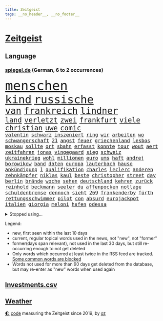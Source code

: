 ```yaml
---
title: Zeitgeist
tags: __no_header__, __no_footer__
---
```


# [Zeitgeist](https://oliz.io/zeitgeist/)

## Language

<h3><a href="https://www.spiegel.de" target="_blank">spiegel.de</a> (German, 6 to 2 occurrences)</h3>
<p style="font-family:monospace">
<span style="font-size:32pt"><a href="news_links.html#menschen" class="current">menschen</a></span>
<br>
<span style="font-size:27pt"><a href="news_links.html#kind" class="current">kind</a></span>
<span style="font-size:27pt"><a href="news_links.html#russische" class="current">russische</a></span>
<br>
<span style="font-size:22pt"><a href="news_links.html#van" class="current">van</a></span>
<span style="font-size:22pt"><a href="news_links.html#frankreich" class="current">frankreich</a></span>
<span style="font-size:22pt"><a href="news_links.html#lindner" class="current">lindner</a></span>
<br>
<span style="font-size:17pt"><a href="news_links.html#land" class="current">land</a></span>
<span style="font-size:17pt"><a href="news_links.html#verletzt" class="current">verletzt</a></span>
<span style="font-size:17pt"><a href="news_links.html#zwei" class="current">zwei</a></span>
<span style="font-size:17pt"><a href="news_links.html#frankfurt" class="current">frankfurt</a></span>
<span style="font-size:17pt"><a href="news_links.html#viele" class="current">viele</a></span>
<span style="font-size:17pt"><a href="news_links.html#christian" class="current">christian</a></span>
<span style="font-size:17pt"><a href="news_links.html#uwe" class="current">uwe</a></span>
<span style="font-size:17pt"><a href="news_links.html#comic" class="current">comic</a></span>
<br>
<span style="font-size:12pt"><a href="news_links.html#valentin" class="current">valentin</a></span>
<span style="font-size:12pt"><a href="news_links.html#schwarz" class="current">schwarz</a></span>
<span style="font-size:12pt"><a href="news_links.html#inszeniert" class="current">inszeniert</a></span>
<span style="font-size:12pt"><a href="news_links.html#ring" class="current">ring</a></span>
<span style="font-size:12pt"><a href="news_links.html#wir" class="current">wir</a></span>
<span style="font-size:12pt"><a href="news_links.html#arbeiten" class="current">arbeiten</a></span>
<span style="font-size:12pt"><a href="news_links.html#wo" class="current">wo</a></span>
<span style="font-size:12pt"><a href="news_links.html#schwangerschaft" class="current">schwangerschaft</a></span>
<span style="font-size:12pt"><a href="news_links.html#21" class="current">21</a></span>
<span style="font-size:12pt"><a href="news_links.html#angst" class="current">angst</a></span>
<span style="font-size:12pt"><a href="news_links.html#feuer" class="current">feuer</a></span>
<span style="font-size:12pt"><a href="news_links.html#griechenland" class="current">griechenland</a></span>
<span style="font-size:12pt"><a href="news_links.html#lesbos" class="current">lesbos</a></span>
<span style="font-size:12pt"><a href="news_links.html#moskau" class="current">moskau</a></span>
<span style="font-size:12pt"><a href="news_links.html#sollte" class="current">sollte</a></span>
<span style="font-size:12pt"><a href="news_links.html#ort" class="current">ort</a></span>
<span style="font-size:12pt"><a href="news_links.html#sbahn" class="current">sbahn</a></span>
<span style="font-size:12pt"><a href="news_links.html#erfasst" class="current">erfasst</a></span>
<span style="font-size:12pt"><a href="news_links.html#konnte" class="current">konnte</a></span>
<span style="font-size:12pt"><a href="news_links.html#tour" class="current">tour</a></span>
<span style="font-size:12pt"><a href="news_links.html#wout" class="current">wout</a></span>
<span style="font-size:12pt"><a href="news_links.html#aert" class="current">aert</a></span>
<span style="font-size:12pt"><a href="news_links.html#zeitfahren" class="current">zeitfahren</a></span>
<span style="font-size:12pt"><a href="news_links.html#jonas" class="current">jonas</a></span>
<span style="font-size:12pt"><a href="news_links.html#vingegaard" class="new">vingegaard</a></span>
<span style="font-size:12pt"><a href="news_links.html#sieg" class="current">sieg</a></span>
<span style="font-size:12pt"><a href="news_links.html#schweiz" class="current">schweiz</a></span>
<span style="font-size:12pt"><a href="news_links.html#ukrainekrieg" class="current">ukrainekrieg</a></span>
<span style="font-size:12pt"><a href="news_links.html#wohl" class="current">wohl</a></span>
<span style="font-size:12pt"><a href="news_links.html#millionen" class="current">millionen</a></span>
<span style="font-size:12pt"><a href="news_links.html#euro" class="current">euro</a></span>
<span style="font-size:12pt"><a href="news_links.html#ums" class="current">ums</a></span>
<span style="font-size:12pt"><a href="news_links.html#haft" class="current">haft</a></span>
<span style="font-size:12pt"><a href="news_links.html#andrej" class="current">andrej</a></span>
<span style="font-size:12pt"><a href="news_links.html#borowikow" class="new">borowikow</a></span>
<span style="font-size:12pt"><a href="news_links.html#band" class="current">band</a></span>
<span style="font-size:12pt"><a href="news_links.html#daten" class="current">daten</a></span>
<span style="font-size:12pt"><a href="news_links.html#europa" class="current">europa</a></span>
<span style="font-size:12pt"><a href="news_links.html#lauterbach" class="current">lauterbach</a></span>
<span style="font-size:12pt"><a href="news_links.html#hause" class="current">hause</a></span>
<span style="font-size:12pt"><a href="news_links.html#ankündigung" class="current">ankündigung</a></span>
<span style="font-size:12pt"><a href="news_links.html#1" class="current">1</a></span>
<span style="font-size:12pt"><a href="news_links.html#qualifikation" class="current">qualifikation</a></span>
<span style="font-size:12pt"><a href="news_links.html#charles" class="current">charles</a></span>
<span style="font-size:12pt"><a href="news_links.html#leclerc" class="current">leclerc</a></span>
<span style="font-size:12pt"><a href="news_links.html#anderen" class="current">anderen</a></span>
<span style="font-size:12pt"><a href="news_links.html#zehnkämpfer" class="new">zehnkämpfer</a></span>
<span style="font-size:12pt"><a href="news_links.html#niklas" class="current">niklas</a></span>
<span style="font-size:12pt"><a href="news_links.html#kaul" class="current">kaul</a></span>
<span style="font-size:12pt"><a href="news_links.html#beste" class="current">beste</a></span>
<span style="font-size:12pt"><a href="news_links.html#christopher" class="current">christopher</a></span>
<span style="font-size:12pt"><a href="news_links.html#street" class="current">street</a></span>
<span style="font-size:12pt"><a href="news_links.html#day" class="current">day</a></span>
<span style="font-size:12pt"><a href="news_links.html#berlin" class="current">berlin</a></span>
<span style="font-size:12pt"><a href="news_links.html#brände" class="current">brände</a></span>
<span style="font-size:12pt"><a href="news_links.html#woche" class="current">woche</a></span>
<span style="font-size:12pt"><a href="news_links.html#sehen" class="current">sehen</a></span>
<span style="font-size:12pt"><a href="news_links.html#deutschland" class="current">deutschland</a></span>
<span style="font-size:12pt"><a href="news_links.html#kehren" class="current">kehren</a></span>
<span style="font-size:12pt"><a href="news_links.html#zurück" class="current">zurück</a></span>
<span style="font-size:12pt"><a href="news_links.html#reinhold" class="current">reinhold</a></span>
<span style="font-size:12pt"><a href="news_links.html#beckmann" class="current">beckmann</a></span>
<span style="font-size:12pt"><a href="news_links.html#seeler" class="new">seeler</a></span>
<span style="font-size:12pt"><a href="news_links.html#du" class="current">du</a></span>
<span style="font-size:12pt"><a href="news_links.html#affenpocken" class="current">affenpocken</a></span>
<span style="font-size:12pt"><a href="news_links.html#notlage" class="new">notlage</a></span>
<span style="font-size:12pt"><a href="news_links.html#schuldenbremse" class="current">schuldenbremse</a></span>
<span style="font-size:12pt"><a href="news_links.html#dennoch" class="current">dennoch</a></span>
<span style="font-size:12pt"><a href="news_links.html#sieht" class="current">sieht</a></span>
<span style="font-size:12pt"><a href="news_links.html#269" class="new">269</a></span>
<span style="font-size:12pt"><a href="news_links.html#frankenderby" class="new">frankenderby</a></span>
<span style="font-size:12pt"><a href="news_links.html#fürth" class="current">fürth</a></span>
<span style="font-size:12pt"><a href="news_links.html#rettungsschwimmer" class="new">rettungsschwimmer</a></span>
<span style="font-size:12pt"><a href="news_links.html#pilot" class="current">pilot</a></span>
<span style="font-size:12pt"><a href="news_links.html#con" class="new">con</a></span>
<span style="font-size:12pt"><a href="news_links.html#absurd" class="new">absurd</a></span>
<span style="font-size:12pt"><a href="news_links.html#eurojackpot" class="new">eurojackpot</a></span>
<span style="font-size:12pt"><a href="news_links.html#italien" class="current">italien</a></span>
<span style="font-size:12pt"><a href="news_links.html#giorgia" class="new">giorgia</a></span>
<span style="font-size:12pt"><a href="news_links.html#meloni" class="new">meloni</a></span>
<span style="font-size:12pt"><a href="news_links.html#hafen" class="current">hafen</a></span>
<span style="font-size:12pt"><a href="news_links.html#odessa" class="current">odessa</a></span>
</p>
<details>
<summary>Stopped using...</summary>
<p class="former" style="font-size:12pt">
buch(639) briten(638) einwohner(638) gerechtigkeit(638) punkte(638) untersuchungen(638) verschoben(638) beschimpft(637) erstaunlich(637) reich(637) scheidet(637) verstorbenen(637) aufmerksamkeit(636) blickt(636) hubschrauber(636) korruption(636) mag(636) nazis(636) anspruch(635) dienen(635) eindruck(635) insekten(635) klein(635) klingbeil(635) lars(635) spdpolitikerin(635) tempo(635) unternehmer(635) zuschauer(635) anwalt(634) argumente(634) ehren(634) klaren(634) reformen(634) südkorea(634) verschwunden(634) alexej(633) arbeiter(633) gemeinden(633) grenzen(633) kardinal(633) kochen(633) monatelang(633) vorsitzenden(633) übergriffe(633) anerkennung(632) bayer(632) hinnehmen(632) nawalny(632) unserer(632) warnte(632) ermitteln(631) kanzlerin(631) kapitän(631) unterricht(631) unterschiede(631) verlierer(631) awards(630) debakel(630) drohungen(630) flick(630) hans(630) hansi(630) historisch(630) kieler(630) mathias(630) pariser(630) rat(630) spieltag(630) verpassen(630) werder(630) ökonom(630) anschließend(629) bernd(629) brexit(629) islamistischen(629) netanyahu(629) null(629) reform(629) standen(629) stoppte(629) sächsischen(629) vereinigten(629) vergessen(629) 31(628) beziehungen(628) coronaausbruch(628) demokraten(628) herzogin(628) machthaber(628) märchen(628) philipp(628) rechtsextremismus(628) smartphone(628) umstrittenes(628) warschau(628) anlass(627) blieben(627) breit(627) experte(627) getrennt(627) grünheide(627) hubertus(627) mancherorts(627) michelle(627) nahezu(627) stellten(627) bitcoin(626) desaster(626) freie(626) heimlich(626) post(626) trauen(626) zuversichtlich(626) bremer(625) coronaerkrankung(625) größer(625) höheren(625) spekuliert(625) kryptowährung(624) lernt(624) aufnahme(623) coronabeschränkungen(623) frust(623) philip(623) vierten(623) zverev(623) alarmiert(622) dürfe(622) fit(622) herrschen(622) verteidigen(622) 1000(621) bundestrainer(621) opfers(621) pünktlich(621) rassistischen(621) versuchte(621) besondere(620) debatten(620) entscheidenden(620) erkrankung(620) verdächtigt(620) schaffte(619) abgebrochen(618) alice(618) fakten(618) fortgesetzt(618) mieten(618) sozialdemokraten(618) gefangene(617) küstenwache(617) provokation(617) status(617) wende(617) auftritte(616) negativen(616) nordkorea(616) schnitt(616) un(616) arabischen(615) solange(615) varianten(615) wirtschaftliche(615) aufstellen(614) einreise(614) frisch(614) heftiger(614) le(614) dar(613) erfüllen(613) immerhin(613) motor(613) republik(613) skeptisch(613) gefälschte(612) haaland(612) tiefen(612) karin(611) kunstwerk(611) verwickelt(611) migration(610) eingeleitet(609) erfolgreichsten(609) familienberater(609) münster(609) orten(609) aufgetaucht(608) iphone(608) cduchef(607) parallelen(607) schneider(607) unzufrieden(607) whatsapp(607) empfehlung(605) folter(605) gefühl(605) erweist(604) songs(604) hackerangriff(603) justin(603) kindheit(603) popstar(603) sprachen(603) wirbel(603) halbe(602) stimmten(602) teilt(602) journalist(601) schützt(600) 2012(599) 36(599) sinkende(597) grünenchefin(596) verpasste(594) staatlichen(592) 91(591) dorf(591) identität(591) massaker(591) normalerweise(588) flüchtete(587) mittelpunkt(587) entspannt(585) missbrauchs(582) ausgetragen(579) spacex(578) coronafolgen(577) härtere(576) hitler(574) mängel(573) entführt(570) rückte(569) last(564) 15jährige(557) woelki(557) bundestagsabgeordnete(554) mangelnde(546) variante(543) heimatland(534) geheimen(524) singen(516) sondersitzung(514) expräsidenten(513) unwahrscheinlich(510) verleumdung(509) rückgang(498) militärjunta(495) kleinstadt(494) großstädten(492) kryptowährungen(492) bischof(487) fluggesellschaft(487) strebt(474) politikern(472) konservative(471) strecken(469) erschoss(463) belgische(459) ermittlungsverfahren(458) zögern(452) gewalttat(442) rechnung(440) mindeststeuer(438) außenseiter(416) absolute(409) meilenstein(404) parlamentswahlen(399) vorsicht(393) 01(388) indigene(382) bennett(378) naftali(378) unterbinden(378) stehe(377) bergab(373) hollywoodstar(372) adac(371) partnerschaft(365) kolumnistin(359) eröffnen(358) grundsätzlich(358) verbunden(358) 72(356) britney(356) georgien(356) spears(356) kleinkinder(346) dauerte(345) 1994(343) voelchert(343) emiraten(339) vorliegen(339) oberbayern(338) kuriose(333) halfen(332) vizepräsidentin(330) moritz(326) stürme(325) rätselhafte(324) befürwortet(322) coronapause(322) atomwaffen(321) grand(319) längste(317) achtzigerjahren(315) verstecken(311) übertragen(311) erling(309) nouripour(309) omid(309) schlafen(306) kanadische(305) leib(305) zeitungsbericht(304) staatsbesuch(301) tränengas(301) milch(297) anhörung(296) award(296) staatsanwalt(296) investiert(295) prangert(293) rolling(293) stones(293) hoffmann(290) wiederholung(289) lka(287) boss(286) nfl(286) heimen(284) gesetzentwurf(283) autounfall(281) immobilie(281) südkoreas(280) augenhöhe(278) daniil(278) psychologie(277) überraschte(277) ajax(272) beratungen(271) celtics(269) sozialer(269) ruhestand(268) vermitteln(266) kongo(265) spezielle(265) alarmieren(264) wichtiges(263) lauter(260) osteuropa(260) kalkül(259) uskongress(259) eingefroren(258) erzeugerpreise(258) gesundes(258) grauen(255) asylbewerber(254) comedian(254) argumenten(252) magazin(251) damaligen(248) sprecherin(248) renaissance(247) geheimdienste(246) ampelparteien(245) aufpassen(245) engere(245) schülerin(245) verläuft(245) sterne(243) credit(242) hafenstadt(242) drogenhandel(241) kräftigen(241) meldungen(241) schränken(240) versuche(240) vorzugehen(240) fotografin(238) immobilienbesitzer(238) cheftrainer(237) gestört(237) tickt(237) milliardäre(236) nutzung(236) aufarbeiten(235) deniz(234) unterhändler(234) yücel(234) vorgesehen(233) gestiegene(231) kuss(231) trip(230) gemälde(229) viermal(227) wahr(227) qualität(226) wundern(225) quarterback(224) dutzenden(223) plattformen(223) robben(223) wachstumsprognose(223) wirklichkeit(222) gefährlichste(221) bundesparteitag(220) beratung(219) beeindruckt(218) verwüstung(218) einfacher(216) haag(215) thesen(215) oskar(214) motive(211) maßgeblich(210) 1995(208) einziger(208) erschütternd(208) wmteilnahme(208) mondes(207) senior(206) mittendrin(203) impfpässe(202) öffentlichrechtlichen(202) marina(200) staatsbürger(198) frühe(197) 65jähriger(196) alarmierend(196) beschränken(194) höhepunkt(194) nehammer(192) kanzlers(191) surfer(191) melbourne(190) persönlichkeit(190) ricarda(188) 68(187) bat(187) militärbündnis(187) 270(186) balkan(184) herausragenden(183) klauen(183) curry(182) sendungen(182) abstandsregeln(179) audi(179) kaczyński(179) geistig(177) 1996(176) eingegangen(176) exfrau(175) spätere(175) stefanie(175) dwd(174) erzbistum(174) play(174) rheinlandpfälzische(174) geplatzt(173) widersprechen(173) dreimalige(172) erweitert(172) petersburg(171) sankt(171) berichteten(170) bridge(170) frauenquote(170) stadtverwaltung(168) verbrechern(168) abgerissen(166) beyoncé(165) grünem(164) verschwendung(164) wehrdienst(164) maskentragen(163) unterscheiden(163) verschwindet(163) buhrufe(162) wagt(162) vergleichsweise(161) 57jährigen(160) erneuert(160) algerien(159) genozid(159) tunesien(158) texanischen(157) eindhoven(156) energiekonzerns(156) prorussischen(156) unionspolitiker(156) bewahren(155) pen(155) veto(155) report(154) handballer(153) washingtons(153) handelskrieg(152) natogeneralsekretär(152) unangemeldeten(152) bekanntgegeben(151) wahrnehmung(151) geiselnahme(150) herausgefunden(150) joggen(150) konsequent(150) schnitten(147) topform(147) hut(146) ruhen(146) verantwortlichen(146) aufhören(144) einlegen(144) nordseeküste(144) lächerlich(143) niederlegen(142) warme(142) kusel(141) klug(140) n(140) nizza(140) verzeichnen(140) drach(139) reemtsmaentführer(139) usbundesstaaten(139) kylian(138) mbappé(138) schülern(138) geistliche(137) abseits(136) jener(136) parlamentswahl(136) zensur(136) dissidenten(135) hörten(135) staatsanwälte(135) dreijährige(134) entscheidende(134) rené(134) schwanken(134) soziologin(134) vorkommen(134) asylsuchende(133) böhmermann(132) spdchef(132) ansprache(131) fehlern(131) nordkoreanische(131) benötigt(130) eingelegt(130) fragwürdigen(130) straßburg(130) bankkunden(129) drohender(129) errichtung(129) samt(129) leuten(128) problems(128) riechen(128) wirtschaftsweise(128) benötigten(127) kurt(127) verseucht(127) hagelt(126) verblüfft(126) bewegungen(125) insidern(125) beschäftigung(123) motiviert(122) nass(122) contest(121) eurovision(121) komiker(121) überarbeitet(121) kremlkritiker(120) sperre(120) boom(119) hall(119) sanktioniert(119) sbahnen(119) schwache(119) verschlimmert(119) öffnung(119) bevorstehende(117) lieferstopp(117) analysen(116) lebe(116) omikronsubtyp(116) rennställe(116) risse(116) sportart(115) regelmäßige(114) talfahrt(114) championsleaguefinale(113) eubeitritt(113) fighters(113) finanzmärkte(113) foo(113) nebenbei(113) olympiagold(113) eingetroffen(112) esc(112) darstellungen(111) gewerkschafter(111) jusochefin(111) staatssender(111) evakuierung(110) nordamerika(110) nukleare(110) pck(109) raffinerie(109) schwedt(109) teslawerk(109) zugriff(108) ölkonzern(108) blockade(106) freiwilligen(106) moldau(106) hauptdarsteller(105) kurse(105) modern(105) spritpreise(105) tanken(105) amtsverzicht(104) messerangriff(104) belgrad(103) speziellen(103) ausgang(102) geschäftsleute(102) tenniskarriere(102) mykolajiw(101) schul(101) tätig(101) weltmeisters(101) bankkonto(100) gasexporte(100) tennisturnier(100) co2emissionen(99) regenwald(99) unterhalten(99) abgeschoben(98) vorbeugen(98) ausgegeben(97) embargo(97) jünger(97) brillierte(96) großmacht(96) halbiert(96) petr(96) steigern(96) tvjournalistin(96) ansturm(95) aufkommt(95) besatzer(95) clanmilieu(95) drake(95) glaubten(95) beben(94) kerstin(94) ostafrika(94) vorschriften(94) übersetzt(94) schilderte(93) south(93) bewegte(92) blase(92) dlrg(92) günstigsten(92) messerattacke(92) revolutionsgarden(92) zurückhaltend(92) erlauben(91) kanzlerschaft(91) lafontaine(91) lebendigem(91) stalin(91) abscheulich(90) evangelische(90) francis(90) golfer(90) hbo(90) eilig(89) fed(89) finanzierten(89) verwüstungen(89) zugesichert(89) emanzipation(88) erhalt(88) esa(88) gleitschirmflieger(88) penzentrum(88) publizistin(88) sound(88) talent(88) zwangsheirat(88) brille(87) diesjährige(87) gasflüsse(87) mehrfachraketenwerfer(87) außergewöhnliches(86) basketballer(86) kräften(86) nationaltorhüter(86) neuneuroticket(86) 260000(85) abhängen(85) behinderten(85) gesundheitlich(85) indem(85) lightyear(85) vermeldet(85) wall(85) überforderte(85) begab(84) erfasste(84) georgischen(84) gerichtsverfahren(84) kläger(84) natürliche(84) russwurm(84) ungewissen(84) 48(83) anzunehmen(83) phil(83) umsteigen(83) altersgruppe(82) immunologe(82) kompensieren(82) sparkassen(82) zweifelhafte(82) brodelt(81) ernste(81) garzweiler(81) israelischer(81) maximale(81) mordprozess(81) parks(81) verleihen(81) zahn(81) hour(80) praktische(80) stop(80) emails(79) gebietsgewinne(79) gehirntumor(79) lukas(79) terrorgruppe(79) zusätzlich(79) 99(78) cafés(78) henning(78) agenten(77) autohersteller(77) autokonzern(77) belegschaft(77) kiewreise(77) zweifelhaften(77) dokumentierte(76) eröffnungsspiel(76) kassen(76) konzentrationslagers(76) tochterfirmen(76) verlesen(76) äußeren(76) fragezeichen(75) kölns(75) trommeln(75) wohnort(75) blanker(74) losgehen(74) meeresspiegel(74) bauteile(73) nicolas(73) philosophin(73) rekordtempo(73) umkämpft(73) zündet(73) anstecken(72) missglückter(72) pausieren(72) spritsteuern(72) voneinander(72) absenkung(71) beitragserhöhungen(71) fing(71) germania(71) haare(71) jaroslaw(71) pc(71) treuhandverwaltung(71) zuvorkommen(71) bodo(70) empfinden(70) marderschützenpanzer(70) nachlässigkeit(70) steuersenkung(70) tennisweltrangliste(70) usbürger(70) basketballliga(69) darwin(69) einwohnern(69) jahrelangen(69) kompensiert(69) steigerung(69) österreichischer(69) affe(68) berlinderby(68) justice(68) korrektur(68) mietwagen(68) rennfahrer(68) überführen(68) franken(67) hagelte(67) 41jährige(66) habecks(66) populären(66) startelf(66) täglichen(66) zentrale(66) fortbestand(65) golfplatz(65) mannheim(65) perfekte(65) privatkunden(65) rettungseinsatz(65) umweltkatastrophe(65) versöhnung(65) verärgert(65) benannte(64) benannten(64) blockierte(64) eingekauft(64) gedenkfeier(64) gekentert(64) populärsten(64) regional(64) biodiversität(63) fia(63) rückhalt(63) ungeschützt(63) ausfliegen(62) filialen(62) finsternis(62) frederike(62) frontmann(62) mars(62) möhlmann(62) besonderer(61) gefallener(61) pulverfass(61) sinkender(61) szenario(61) vorzurücken(61) enkel(60) entführen(60) finals(60) golden(60) panda(60) warriors(60) datenbank(59) export(59) positionieren(59) sinkenden(59) vertagt(59) verteilte(59) abgezockte(58) ba5(58) dieb(58) eumitgliedstaaten(58) ingo(58) jüngeres(58) katalonien(58) miller(58) südukraine(58) verspätung(58) wilson(58) yellen(58) zöllen(58) ddrfußballer(57) hauskauf(57) heißeste(57) kletterte(57) delegierten(56) göttingen(56) inwiefern(56) m/w/d(56) systematische(56) unruhig(56) wahlbeteiligung(56) zuständen(56) überwacht(56) aufkommen(55) cage(55) cooper(55) herausfinden(55) import(55) thw(55) gewaltbereite(54) grundnahrungsmittel(54) handele(54) korruptionsaffäre(54) münchens(54) rechtsaußen(54) sackt(54) whyte(54) held(53) lehre(53) luftverkehr(53) virusvariante(53) westdeutschland(53) zurückgelassen(53) betrunkene(52) leroy(52) merken(52) mohammeds(52) sané(52) schwäbisch(52) warfen(52) ju(51) meisterschaft(51) prüfer(51) verdrängen(51) verfassungswidrig(51) wirkungslos(51) übervolles(51) basketball(50) bieber(50) einzuschränken(50) gekommene(50) handelsbeginn(50) kinderreporterinnen(50) permanente(50) politisches(50) buffett(49) ideenklau(49) jeanluc(49) konzerte(49) mélenchon(49) starinvestor(49) warren(49) existenzangst(48) haubitzen(48) lloyd(48) schont(48) anpassen(47) ausgebildet(47) exuspräsident(47) korrektheit(47) psychischer(47) rebellieren(47) dave(46) massentests(46) nützen(46) passagen(46) roberto(46) tarifeinigung(46) verschanzt(46) zermürbt(46) berühmtes(45) diskriminiert(45) drittbeste(45) eingesperrt(45) millionenpublikum(45) rügen(45) tschechische(45) verhalf(45) weltverband(45) wochenenden(45) überfälle(45) dortmunds(44) höchst(44) ubahn(44) verbündet(44) wahlsieg(44) weigert(44) kalush(43) love(43) orchestra(43) sicherungsverwahrung(43) verarbeitung(43) mccartney(42) polizistenmorde(42) series(42) talk(42) aufgebraucht(41) dürren(41) hilflose(41) ignatova(41) immobilienunternehmen(41) längerer(41) onecoin(41) platzieren(41) pässe(41) ruja(41) sonys(41) toll(41) usjustizministerium(41) 108(40) alters(40) beitrittskandidat(40) bhakdi(40) euschnitt(40) peskow(40) stürmerstar(40) sucharit(40) thronfolger(40) zurückfordern(40) 1961(39) clan(39) homosexuelle(39) ran(39) erfolgsserie(38) eukandidatenstatus(38) mickelson(38) olli(38) starkgemacht(38) burkinis(37) getreideexport(37) golfserie(37) grenoble(37) haushaltsausschuss(37) kommunalwahlen(37) rodrigo(37) schulz(37) vorgängers(37) väter(37) zinswende(37) zugausfälle(37) ausgebremst(36) diejenigen(36) methoden(36) männlich(36) nachbesserungen(36) regimes(36) ascot(35) bistum(35) dance(35) debattiert(35) staatskonzerns(35) verdachtsfälle(35) bevorstehen(34) bundesligasaison(34) burkini(34) erfinden(34) erhöhtes(34) gremiums(34) sitze(34) wahlbetrug(34) hinkt(33) parteivorsitzender(33) umwelthilfe(33) abgelegenen(32) katastrophenfall(32) stärksten(32) usbörsen(32) anwältin(31) dow(31) erdoğans(31) isolierte(31) joel(31) kasachen(31) paragleiter(31) ramelow(31) unterlegenen(31) wahlsieger(31) besseren(30) bürgermeisterwahl(30) geleakte(30) hobbys(30) aushebelung(29) eineinhalb(29) handgranaten(29) rekordergebnis(29) schimpft(29) umbauen(29) 53(28) eiland(28) grundschule(28) kampfmittelräumdienst(28) schlagzeuger(28) spektakulärste(28) vizepräsidenten(28) hab(27) löschte(27) paritätischer(27) republikanischer(27) seider(27) sendete(27) struktur(27) wohlfahrtsverband(27) übung(27) anlegern(26) antisemitischer(26) bezirk(26) donau(26) getauscht(26) haftbedingungen(26) mächtiger(26) reds(26) taschengeld(26) volle(26) kleinkindern(25) sklaven(25) 54(24) hinzunehmen(24) schwarzgrünen(24) überspringen(24) gustavo(23) linker(23) löw(23) niedrigzinsen(23) petro(23) rotenburg(23) wümme(23) abschiebeflüge(22) einkommensverlusten(22) googles(22) kryptobetrug(22) paraguay(22) urlaubssaison(22) versorgte(22) wirtschaftsforum(22) zulassen(22) lenkt(21) panne(21) spacey(21) vogue(21) bachelet(20) chinareise(20) erschwinglich(20) erwerbstätigen(20) freiheitsberaubung(20) grönemeyer(20) küssen(20) prompt(20) prämien(20) putsch(20) strippenzieher(20) trainerkarriere(20) unomenschenrechtskommissarin(20) wohneigentum(20) bahnchaos(19) europaleaguesieger(19) formalen(19) liverpoolfans(19) prix(19) variieren(19) kolleginnen(18) sonderrechte(18) stöhr(18) vertrat(18) 51(17) afrikareise(17) andrew(17) berufsalltag(17) fressen(17) friedliche(17) opferzahlen(17) weidel(17) 18jährigen(16) anlauf(16) pakete(16) sanktionspolitik(16) verschickt(16) zehnjährige(16) abrupt(15) bergung(15) illusion(15) krömer(15) meldeportal(15) naturschützer(15) nawalnys(15) spontan(15) bahnmitarbeiter(14) beansprucht(14) durststrecke(14) flieger(14) nations(14) turkey(14) bergnot(13) brad(13) frontbesuch(13) lockte(13) vilnius(13) voraussichtlich(13) wembley(13) überzeugte(13) fashion(12) formsache(12) fußballtransfers(12) hartzivempfänger(12) außenhandel(11) barley(11) bär(11) ersthelfer(11) europatournee(11) jagger(11) katarina(11) kemmerich(11) mineralölkonzerne(11) pfingsten(11) töteten(11) wiederbelebung(11) zinsanstieg(11)
</p>
</details>
<p>Legend:
<ul>
<li><span class="new">new</span>, first seen within the last 10 days</li>
<li><span class="current">current</span>, regular topical words used in the news, not "new", not "former"</li>
<li><span class="former">former(days span relevant)</span>, not used in the last 30 days, but still re-occurring enough to not get deleted</li>
<li>Only words which occurred at least twice in the RSS feed are tracked. <a href="language/filters.py">Some common words are blocked</a></li>
<li>Words not used for more than 90 days get deleted from the database, but may re-enter as "new" words when used again</li>
</ul>
</p>

## [Investments](investments.html)[.csv](investments.csv)

## [Weather](weather.html)

<footer>
<a href="javascript:toggleTheme()" class="nav">🌓</a>
<a href="https://github.com/ooz/zeitgeist">code</a> measuring the Zeitgeist since 2019, by <a href="https://oliz.io">oz</a>
</footer>
